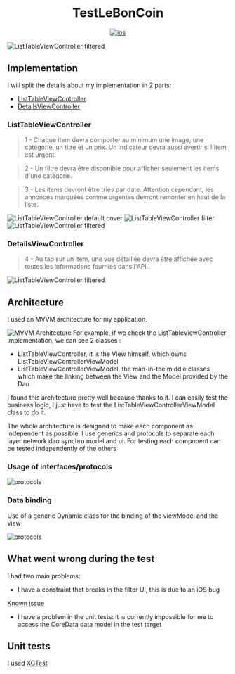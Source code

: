 <h1 align="center">TestLeBonCoin</h1>

<p align="center">
  <a href="https://www.logolynx.com/images/logolynx/f9/f98c597f4b18590733032cc76fa88ce8.png"><img alt="ios" src="https://www.logolynx.com/images/logolynx/f9/f98c597f4b18590733032cc76fa88ce8.png"/></a>
</p>

![ListTableViewController filtered](https://github.com/clebodam/leboncoinTest/raw/master/img/scroll.gif "")

## Implementation

I will split the details about my implementation in 2 parts: 
- [ListTableViewController](https://github.com/clebodam/leboncoinTest/blob/master/TestLeBonCoin/TestLeBonCoin/Screens/List/UI/ListTableViewController.swift)
- [DetailsViewController](https://github.com/clebodam/leboncoinTest/blob/master/TestLeBonCoin/TestLeBonCoin/Screens/Details/UI/DetailsViewController.swift) 


### ListTableViewController

> 1 - Chaque item devra comporter au minimum une image, une catégorie, un titre et un prix. Un indicateur devra aussi avertir si l'item est urgent.

> 2 - Un filtre devra être disponible pour afficher seulement les items d'une catégorie.

> 3 - Les items devront être triés par date.
Attention cependant, les annonces marquées comme urgentes devront remonter en haut de la liste.

![ListTableViewController default cover](https://github.com/clebodam/leboncoinTest/raw/master/img/ListView1.jpeg "")
![ListTableViewController filter](https://github.com/clebodam/leboncoinTest/raw/master/img/filter.jpeg "")
![ListTableViewController filtered](https://github.com/clebodam/leboncoinTest/raw/master/img/filtered.jpeg "")






### DetailsViewController

> 4 - Au tap sur un item, une vue détaillée devra être affichée avec toutes les informations fournies dans l'API..


![ListTableViewController filtered](https://github.com/clebodam/leboncoinTest/raw/master/img/detail.jpeg "")


## Architecture 

I used an MVVM architecture for my application. 

![MVVM Architecture](https://upload.wikimedia.org/wikipedia/commons/8/87/MVVMPattern.png "")
For example, if we check the ListTableViewController implementation, we can see 2 classes :

- ListTableViewController, it is the View himself, which owns ListTableViewControllerViewModel
- ListTableViewControllerViewModel, the man-in-the middle classes which make the linking between the View and the Model provided by the Dao


I found this architecture pretty well because thanks to it. I can easily test the business logic, I just have to test the ListTableViewControllerViewModel class to do it. 

The whole architecture is designed to make each component as independent as possible.
I use generics and protocols to separate each layer network dao synchro model and ui.
For testing each component can be tested independently of the others

### Usage of interfaces/protocols
![protocols](https://github.com/clebodam/leboncoinTest/raw/master/img/protocols.png "")

### Data binding
Use of a generic Dynamic class for the binding of the viewModel and the view

![protocols](https://github.com/clebodam/leboncoinTest/raw/master/img/protocols.png "")
## What went wrong during the test

I had two main problems:

-  I have a constraint that breaks in the filter UI, this is due to an iOS bug

[Known issue](https://stackoverflow.com/questions/55372093/uialertcontrollers-actionsheet-gives-constraint-error-on-ios-12-2-12-3)

-   I have a problem in the unit tests: it is currently impossible for me to access the CoreData data model in the test target



## Unit tests

I used [XCTest](https://developer.apple.com/documentation/xctest) 




